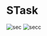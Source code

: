 # STask
![sec](https://github.com/FarzaneRostampour/STask/assets/152771341/6039e627-c3f5-42c0-aded-d4cf4a08c3b3)
![secc](https://github.com/FarzaneRostampour/STask/assets/152771341/1b1c55f1-fb0b-4d85-91b8-40995a715a74)
